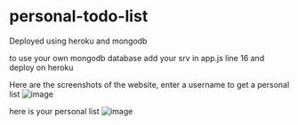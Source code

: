 # personal-todo-list

Deployed using heroku and mongodb

to use your own mongodb database add your srv in app.js line 16 and deploy on heroku

Here are the screenshots of the website, enter a username to get a personal list
![image](https://github.com/dvijkalsi/personal-todo-list/assets/85697964/e590dd82-3cec-445b-8f6f-845bf8827575)

here is your personal list
![image](https://github.com/dvijkalsi/personal-todo-list/assets/85697964/09c05346-c0d1-4500-9d4c-112acfeb0c7c)

